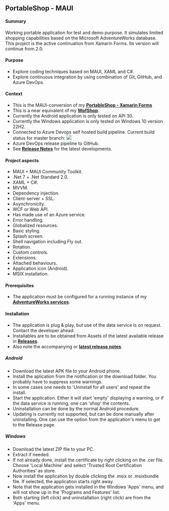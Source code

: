 ## PortableShop - MAUI

#### Summary
Working portable application for test and demo purpose. It simulates limited shopping capabilities based on the Microsoft AdventureWorks database. This project is the active continuation from Xamarin Forms. Its version will continue from 2.0.

#### Purpose
* Explore coding techniques based on MAUI, XAML and C#.
* Explore continuous integration by using combination of Git, GitHub, and Azure DevOps.

#### Context
* This is the MAUI-conversion of my **[PortableShop - Xamarin Forms](../XamarinForms/README.md)**
* This is a near equivalent of my **[WpfShop](https://github.com/a-einstein/WpfShop)**.
* Currently the Android application is only tested on API 30.
* Currently the Windows application is only tested on Windows 10 version 22H2.
* Connected to Azure Devops self hosted build pipeline. Current build status for master branch: ![](https://dev.azure.com/RcsProjects/PortableShop/_apis/build/status/Build%20MAUI?branchName=master)
* Azure DevOps release pipeline to GitHub.
* See **[Release Notes](ReleaseNotes.md)** for the latest developments.

#### Project aspects
* MAUI + MAUI Community Toolkit.
* .Net 7 + .Net Standard 2.0.
* XAML + C#.
* MVVM.
* Dependency injection.
* Client-server + SSL.
* Asynchronicity.
* WCF or Web API.
* Has made use of an Azure service.
* Error handling.
* Globalized resources.
* Basic styling.
* Splash screen.
* Shell navigation including Fly out.
* Rotation.
* Custom controls.
* Extensions.
* Attached behaviours.
* Application icon (Android).
* MSIX installation.

#### Prerequisites
* The application must be configured for a running instance of my **[AdventureWorks services](https://github.com/a-einstein/AdventureWorks/blob/master/README.md)**.

#### Installation
* The application is plug & play, but use of the data service is on request. Contact the developer ahead. 
* Installables are to be obtained from Assets of the latest available release in **[Releases](https://github.com/a-einstein/PortableShop/releases)**.
* Also note the accompanying or **[latest release notes](ReleaseNotes.md)**.

##### Android
* Download the latest APK file to your Android phone. 
* Install the aplication from the notification or the download folder. You probably have to suppress some warnings.
* In some cases one needs to 'Uninstall for all users' and repeat the install.
* Start the application. Either it will start 'empty' displaying a warning, or if the data service is running, one can 'shop' the contents.
* Uninstallation can be done by the normal Android procedure.
* Updating is currently not supported, but can be done manually after uninstalling. One can use the option from the application's menu to get to the Release page.

##### Windows
* Download the latest ZIP file to your PC. 
* Extract if needed.
* If not already done, install the certificate by right clicking on the .cer file. Choose 'Local Machine' and select 'Trusted Root Certification Authorities' as store.
* Now install the application by double clicking the .msix or .msixbundle file. If selected, the application starts right away.
* Note that the application gets installed in the Windows 'Apps' menu, and will not show up in the 'Programs and Features' list.
* Both starting (left click) and uninstallation (right click) are from the 'Apps' menu.